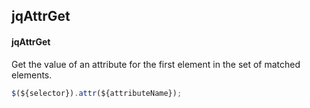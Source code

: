 ## jqAttrGet
#### jqAttrGet
Get the value of an attribute for the first element in the set of matched elements.
```javascript
$(${selector}).attr(${attributeName});
```